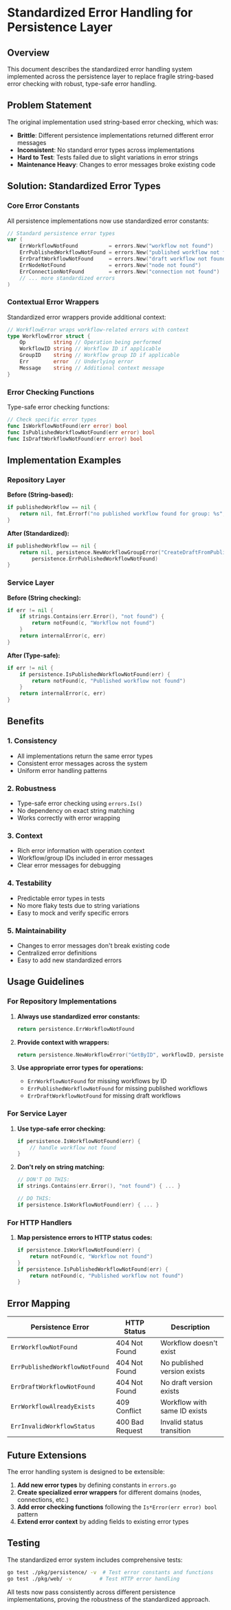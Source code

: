 # Standardized Error Handling for Persistence Layer

## Overview

This document describes the standardized error handling system implemented across the persistence layer to replace fragile string-based error checking with robust, type-safe error handling.

## Problem Statement

The original implementation used string-based error checking, which was:
- **Brittle**: Different persistence implementations returned different error messages
- **Inconsistent**: No standard error types across implementations  
- **Hard to Test**: Tests failed due to slight variations in error strings
- **Maintenance Heavy**: Changes to error messages broke existing code

## Solution: Standardized Error Types

### Core Error Constants

All persistence implementations now use standardized error constants:

```go
// Standard persistence error types
var (
    ErrWorkflowNotFound          = errors.New("workflow not found")
    ErrPublishedWorkflowNotFound = errors.New("published workflow not found")
    ErrDraftWorkflowNotFound     = errors.New("draft workflow not found")
    ErrNodeNotFound              = errors.New("node not found")
    ErrConnectionNotFound        = errors.New("connection not found")
    // ... more standardized errors
)
```

### Contextual Error Wrappers

Standardized error wrappers provide additional context:

```go
// WorkflowError wraps workflow-related errors with context
type WorkflowError struct {
    Op         string // Operation being performed
    WorkflowID string // Workflow ID if applicable  
    GroupID    string // Workflow group ID if applicable
    Err        error  // Underlying error
    Message    string // Additional context message
}
```

### Error Checking Functions

Type-safe error checking functions:

```go
// Check specific error types
func IsWorkflowNotFound(err error) bool
func IsPublishedWorkflowNotFound(err error) bool  
func IsDraftWorkflowNotFound(err error) bool
```

## Implementation Examples

### Repository Layer

**Before (String-based):**
```go
if publishedWorkflow == nil {
    return nil, fmt.Errorf("no published workflow found for group: %s", groupID)
}
```

**After (Standardized):**
```go
if publishedWorkflow == nil {
    return nil, persistence.NewWorkflowGroupError("CreateDraftFromPublished", groupID, 
        persistence.ErrPublishedWorkflowNotFound)
}
```

### Service Layer  

**Before (String checking):**
```go
if err != nil {
    if strings.Contains(err.Error(), "not found") {
        return notFound(c, "Workflow not found")
    }
    return internalError(c, err)
}
```

**After (Type-safe):**
```go
if err != nil {
    if persistence.IsPublishedWorkflowNotFound(err) {
        return notFound(c, "Published workflow not found")
    }
    return internalError(c, err)
}
```

## Benefits

### 1. **Consistency**
- All implementations return the same error types
- Consistent error messages across the system
- Uniform error handling patterns

### 2. **Robustness** 
- Type-safe error checking using `errors.Is()`
- No dependency on exact string matching
- Works correctly with error wrapping

### 3. **Context**
- Rich error information with operation context
- Workflow/group IDs included in error messages
- Clear error messages for debugging

### 4. **Testability**
- Predictable error types in tests
- No more flaky tests due to string variations
- Easy to mock and verify specific errors

### 5. **Maintainability**
- Changes to error messages don't break existing code
- Centralized error definitions
- Easy to add new standardized errors

## Usage Guidelines

### For Repository Implementations

1. **Always use standardized error constants:**
   ```go
   return persistence.ErrWorkflowNotFound
   ```

2. **Provide context with wrappers:**
   ```go
   return persistence.NewWorkflowError("GetByID", workflowID, persistence.ErrWorkflowNotFound)
   ```

3. **Use appropriate error types for operations:**
   - `ErrWorkflowNotFound` for missing workflows by ID
   - `ErrPublishedWorkflowNotFound` for missing published workflows
   - `ErrDraftWorkflowNotFound` for missing draft workflows

### For Service Layer

1. **Use type-safe error checking:**
   ```go
   if persistence.IsWorkflowNotFound(err) {
       // handle workflow not found
   }
   ```

2. **Don't rely on string matching:**
   ```go
   // DON'T DO THIS:
   if strings.Contains(err.Error(), "not found") { ... }
   
   // DO THIS:
   if persistence.IsWorkflowNotFound(err) { ... }
   ```

### For HTTP Handlers

1. **Map persistence errors to HTTP status codes:**
   ```go
   if persistence.IsWorkflowNotFound(err) {
       return notFound(c, "Workflow not found")
   }
   if persistence.IsPublishedWorkflowNotFound(err) {
       return notFound(c, "Published workflow not found")  
   }
   ```

## Error Mapping

| Persistence Error | HTTP Status | Description |
|-------------------|-------------|-------------|
| `ErrWorkflowNotFound` | 404 Not Found | Workflow doesn't exist |
| `ErrPublishedWorkflowNotFound` | 404 Not Found | No published version exists |
| `ErrDraftWorkflowNotFound` | 404 Not Found | No draft version exists |
| `ErrWorkflowAlreadyExists` | 409 Conflict | Workflow with same ID exists |
| `ErrInvalidWorkflowStatus` | 400 Bad Request | Invalid status transition |

## Future Extensions

The error handling system is designed to be extensible:

1. **Add new error types** by defining constants in `errors.go`
2. **Create specialized error wrappers** for different domains (nodes, connections, etc.)  
3. **Add error checking functions** following the `Is*Error(err error) bool` pattern
4. **Extend error context** by adding fields to existing error types

## Testing

The standardized error system includes comprehensive tests:

```bash
go test ./pkg/persistence/ -v  # Test error constants and functions
go test ./pkg/web/ -v         # Test HTTP error handling
```

All tests now pass consistently across different persistence implementations, proving the robustness of the standardized approach.